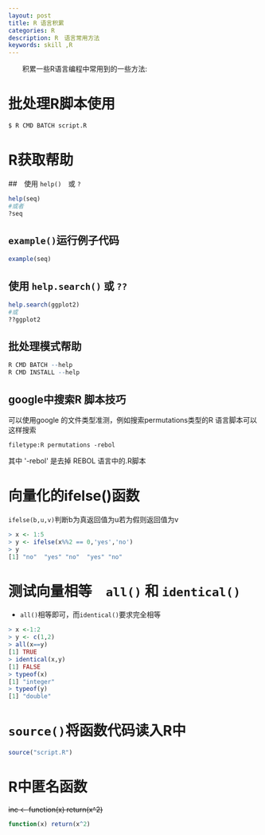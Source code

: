 ```yaml
---
layout: post
title: R 语言积累
categories: R
description: R　语言常用方法
keywords: skill ,R
---
```


　　积累一些R语言编程中常用到的一些方法:


# 批处理R脚本使用

```bash
$ R CMD BATCH script.R
```

# R获取帮助

##　使用 `help()`　或 `?`

```r
help(seq)
#或者
?seq
```

## `example()`运行例子代码

```r
example(seq)
```

## 使用 `help.search()` 或 `??`

```r
help.search(ggplot2)
#或
??ggplot2
```

## 批处理模式帮助

```r
R CMD BATCH --help
R CMD INSTALL --help
```

## google中搜索R 脚本技巧

可以使用google 的文件类型准测，例如搜索permutations类型的R 语言脚本可以这样搜索

```
filetype:R permutations -rebol
```

其中 '-rebol' 是去掉 REBOL 语言中的.R脚本

# 向量化的ifelse()函数

`ifelse(b,u,v)`判断b为真返回值为u若为假则返回值为v

```r
> x <- 1:5
> y <- ifelse(x%%2 == 0,'yes','no')
> y
[1] "no"  "yes" "no"  "yes" "no" 
```

# 测试向量相等　`all()` 和 `identical()`

* `all()`相等即可，而`identical()`要求完全相等

```r
> x <-1:2
> y <- c(1,2)
> all(x==y)
[1] TRUE
> identical(x,y)
[1] FALSE
> typeof(x)
[1] "integer"
> typeof(y)
[1] "double"
```

# `source()`将函数代码读入R中

```r
source("script.R")

```

# R中匿名函数


~~inc <- function(x) return(x^2)~~

```r
function(x) return(x^2)
```